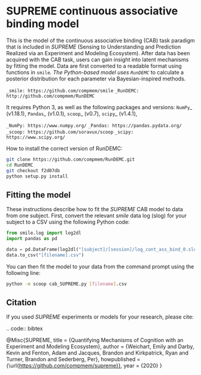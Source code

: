 SUPREME continuous associative binding model
============================================

This is the model of the continuous associative binding (CAB) task paradigm that is included in *SUPREME*
(Sensing to Understanding and Prediction Realized via an Experiment and Modeling
Ecosystem). After data has been acquired with the CAB task, users can
gain insight into latent mechanisms by fitting the model. Data are first
converted to a readable format using functions in `smile`_. The Python-based
model uses `RunDEMC`_ to calculate a posterior distribution for each parameter
via Bayesian-inspired methods.

`_smile: https://github.com/compmem/smile`
`_RunDEMC: http://github.com/compmem/RunDEMC`

It requires Python 3, as well as the following packages and versions:
`NumPy`_ (v1.18.1),
`Pandas`_ (v1.0.1),
`scoop`_ (v0.7),
`scipy`_ (v1.4.1),

`_NumPy: https://www.numpy.org/`
`_Pandas: https://pandas.pydata.org/`
`_scoop: https://github.com/soravux/scoop`
`_scipy: https://www.scipy.org/`

How to install the correct version of RunDEMC:
```bash
git clone https://github.com/compmem/RunDEMC.git
cd RunDEMC
git checkout f2d07db
python setup.py install
```

Fitting the model
-----------------

These instructions describe how to fit the *SUPREME* CAB model to data
from one subject. First, convert the relevant *smile* data log (slog) for your
subject to a CSV using the following Python code:

```python
from smile.log import log2dl
import pandas as pd

data = pd.DataFrame(log2dl("[subject]/[session]/log_cont_ass_bind_0.slog"))
data.to_csv("[filename].csv")
```

​You can then fit the model to your data from the command prompt using the
following line:

```bash
python -m scoop cab_SUPREME.py [filename].csv
```

Citation
--------

If you used *SUPREME* experiments or models for your research, please cite:

.. code:: bibtex

   @Misc{SUPREME,
     title = {Quantifying Mechanisms of Cognition with an Experiment and Modeling Ecosystem},
     author = {Weichart, Emily and Darby, Kevin and Fenton, Adam and Jacques, Brandon and Kirkpatrick, Ryan and Turner, Brandon and Sederberg, Per},
     howpublished = {\url{https://github.com/compmem/supreme}},
     year = {2020}
   }
